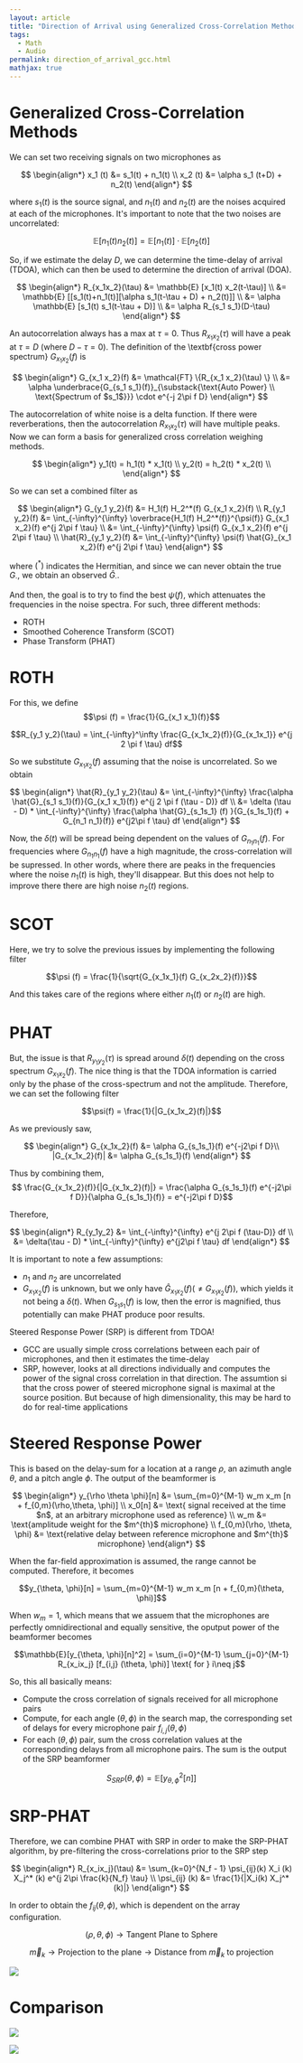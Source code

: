 ```yaml
---
layout: article
title: "Direction of Arrival using Generalized Cross-Correlation Methods"
tags:
  - Math
  - Audio
permalink: direction_of_arrival_gcc.html
mathjax: true
---
```



# Generalized Cross-Correlation Methods

We can set two receiving signals on two microphones as 

$$
\begin{align*}
    x_1 (t) &= s_1(t) + n_1(t) \\ 
    x_2 (t) &= \alpha s_1 (t+D) + n_2(t)
\end{align*}
$$

where $s_1(t)$ is the source signal, and $n_1(t)$ and $n_2(t)$ are the noises acquired at each of the microphones. It's important to note that the two noises are uncorrelated:

$$\mathbb{E}[n_1(t) n_2(t)]  = \mathbb{E}[n_1(t)] \cdot \mathbb{E}[n_2(t)]$$

So, if we estimate the delay $D$, we can determine the time-delay of arrival (TDOA), which can then be used to determine the direction of arrival (DOA). 

$$
\begin{align*}
    R_{x_1x_2}(\tau) &= \mathbb{E} [x_1(t) x_2(t-\tau)] \\
    &= \mathbb{E} [[s_1(t)+n_1(t)][\alpha s_1(t-\tau + D) + n_2(t)]] \\
    &= \alpha \mathbb{E} [s_1(t) s_1(t-\tau + D)] \\
    &= \alpha R_{s_1 s_1}(D-\tau)
\end{align*}
$$

An autocorrelation always has a max at $\tau = 0$. Thus $R_{x_1 x_2} (\tau)$ will have a peak at $\tau = D$ (where $D-\tau = 0$). The definition of the \textbf{cross power spectrum} $G_{x_1 x_2}(f)$ is 

$$
\begin{align*}
    G_{x_1 x_2}(f) &= \mathcal{FT} \{R_{x_1 x_2}(\tau) \} \\
    &= \alpha \underbrace{G_{s_1 s_1}(f)}_{\substack{\text{Auto Power} \\ \text{Spectrum of $s_1$}}} \cdot e^{-j 2\pi f D}
\end{align*}
$$

The autocorrelation of white noise is a delta function. If there were reverberations, then the autocorrelation $R_{x_1 x_2}(\tau)$ will have multiple peaks. Now we can form a basis for generalized cross correlation weighing methods. 

$$
\begin{align*}
    y_1(t) = h_1(t) * x_1(t) \\
    y_2(t) = h_2(t) * x_2(t) \\
\end{align*}
$$

So we can set a combined filter as 

$$
\begin{align*}
    G_{y_1 y_2}(f) &= H_1(f) H_2^*(f) G_{x_1 x_2}(f) \\
    R_{y_1 y_2}(f) &= \int_{-\infty}^{\infty} \overbrace{H_1(f) H_2^*(f)}^{\psi(f)} G_{x_1 x_2}(f) e^{j 2\pi f \tau} \\
    &= \int_{-\infty}^{\infty} \psi(f) G_{x_1 x_2}(f) e^{j 2\pi f \tau} \\
    \hat{R}_{y_1 y_2}(f) &= \int_{-\infty}^{\infty} \psi(f) \hat{G}_{x_1 x_2}(f) e^{j 2\pi f \tau}
\end{align*}
$$

where $(^*)$ indicates the Hermitian, and since we can never obtain the true $G_{\cdot}$, we obtain an observed $\hat{G}_\cdot$. 

And then, the goal is to try to find the best $\psi(f)$, which attenuates the frequencies in the noise spectra. For such, three different methods:

- ROTH 
- Smoothed Coherence Transform (SCOT)
- Phase Transform (PHAT)

# ROTH

For this, we define 
$$\psi (f) = \frac{1}{G_{x_1 x_1}(f)}$$

$$R_{y_1 y_2}(\tau) = \int_{-\infty}^\infty \frac{G_{x_1x_2}(f)}{G_{x_1x_1}} e^{j 2 \pi f \tau} df$$ 

So we substitute $G_{x_1 x_2}(f)$ assuming that the noise is uncorrelated. So we obtain 

$$
\begin{align*}
\hat{R}_{y_1 y_2}(\tau) &= \int_{-\infty}^{\infty} \frac{\alpha \hat{G}_{s_1 s_1}(f)}{G_{x_1 x_1}(f)} e^{j 2 \pi f (\tau - D)} df \\
&= \delta (\tau - D) * \int_{-\infty}^{\infty} \frac{\alpha \hat{G}_{s_1s_1} (f) }{G_{s_1s_1}(f) + G_{n_1 n_1}(f)} e^{j2\pi f \tau} df
\end{align*}
$$

Now, the $\delta(t)$ will be spread being dependent on the values of $G_{n_1n_1}(f)$. For frequencies where $G_{n_1n_1}(f)$ have a high magnitude, the cross-correlation will be supressed. In other words, where there are peaks in the frequencies where the noise $n_1(t)$ is high, they'll disappear. But this does not help to improve there there are high noise $n_2(t)$ regions. 

# SCOT
Here, we try to solve the previous issues by implementing the following filter

$$\psi (f) = \frac{1}{\sqrt{G_{x_1x_1}(f) G_{x_2x_2}(f)}}$$

And this takes care of the regions where either $n_1(t)$ or $n_2(t)$ are high. 

# PHAT

But, the issue is that $R_{y_1y_2}(\tau)$ is spread around $\delta(t)$ depending on the cross spectrum $G_{x_1x_2}(f)$. The nice thing is that the TDOA information is carried only by the phase of the cross-spectrum and not the amplitude. Therefore, we can set the following filter 

$$\psi(f) = \frac{1}{|G_{x_1x_2}(f)|}$$

As we previously saw, 

$$
\begin{align*}
G_{x_1x_2}(f) &= \alpha G_{s_1s_1}(f) e^{-j2\pi f D}\\
|G_{x_1x_2}(f)| &= \alpha G_{s_1s_1}(f)
\end{align*}
$$

Thus by combining them, 
$$ \frac{G_{x_1x_2}(f)}{|G_{x_1x_2}(f)|} = \frac{\alpha G_{s_1s_1}(f) e^{-j2\pi f D}}{\alpha G_{s_1s_1}(f)} = e^{-j2\pi f D}$$

Therefore, 

$$
\begin{align*}
    R_{y_1y_2} &= \int_{-\infty}^{\infty} e^{j 2\pi f (\tau-D)} df \\
    &= \delta(\tau - D) * \int_{-\infty}^{\infty} e^{j2\pi f \tau} df 
\end{align*}
$$

It is important to note a few assumptions: 

- $n_1$ and $n_2$ are uncorrelated
- $G_{x_1x_2}(f)$ is unknown, but we only have $\hat{G}_{x_1x_2}(f) (\neq G_{x_1x_2}(f))$, which yields it not being a $\delta(t)$. When $G_{s_1s_1}(f)$ is low, then the error is magnified, thus potentially can make PHAT produce poor results. 

Steered Response Power (SRP) is different from TDOA! 

- GCC are usually simple cross correlations between each pair of microphones, and then it estimates the time-delay 
- SRP, however, looks at all directions individually and computes the power of the signal cross correlation in that direction. The assumtion si that the cross power of steered microphone signal is maximal at the source position. But because of high dimensionality, this may be hard to do for real-time applications

# Steered Response Power
This is based on the delay-sum for a location at a range $\rho$, an azimuth angle $\theta$, and a pitch angle $\phi$. The output of the beamformer is 

$$
\begin{align*}
    y_{\rho \theta \phi}[n] &= \sum_{m=0}^{M-1} w_m x_m [n + f_{0,m}(\rho,\theta, \phi)] \\
    x_0[n] &= \text{ signal received at the time $n$, at an arbitrary microphone used as reference} \\
    w_m &= \text{amplitude weight for the $m^{th}$ microphone} \\
    f_{0,m}(\rho, \theta, \phi) &= \text{relative delay between reference microphone and $m^{th}$ microphone}
\end{align*}
$$


When the far-field approximation is assumed, the range cannot be computed. Therefore, it becomes 

$$y_{\theta, \phi}[n] = \sum_{m=0}^{M-1} w_m x_m [n + f_{0,m}(\theta, \phi)]$$

When $w_m = 1$, which means that we assuem that the microphones are perfectly omnidirectional and equally sensitive, the oputput power of the beamformer becomes 

$$\mathbb{E}[y_{\theta, \phi}[n]^2] = \sum_{i=0}^{M-1} \sum_{j=0}^{M-1} R_{x_ix_j} [f_{i,j} (\theta, \phi)] \text{ for } i\neq j$$

So, this all basically means: 

- Compute the cross correlation of signals received for all microphone pairs
- Compute, for each angle ($\theta, \phi$) in the search map, the corresponding set of delays for every microphone pair $f_{i,j}(\theta, \phi)$ 
- For each $(\theta,\phi)$ pair, sum the cross correlation values at the corresponding delays from all microphone pairs. The sum is the output of the SRP beamformer

$$S_{SRP}(\theta,\phi) = \mathbb{E}[y_{\theta, \phi}^2[n]]$$


# SRP-PHAT

Therefore, we can combine PHAT with SRP in order to make the SRP-PHAT algorithm, by pre-filtering the cross-correlations prior to the SRP step

$$
\begin{align*}
    R_{x_ix_j}(\tau) &= \sum_{k=0}^{N_f - 1} \psi_{ij}(k) X_i (k) X_j^* (k) e^{j 2\pi \frac{k}{N_f} \tau} \\
    \psi_{ij} (k) &= \frac{1}{|X_i(k) X_j^*(k)|}
\end{align*}
$$


In order to obtain the $f_{ij}(\theta,\phi)$, which is dependent on the array configuration. 

$$(\rho,\theta, \phi) \longrightarrow \text{Tangent Plane to Sphere}$$

$$\overrightarrow{m}_k \rightarrow \text{Projection to the plane} \rightarrow \text{Distance from }\overrightarrow{m}_k\text{ to projection}$$

![](../assets/images/doa/direction_of_arrival.png)

# Comparison

![](../assets/images/doa/compare_gcc_methods.png)

![](../assets/images/doa/compare_gcc_methods2.png)
